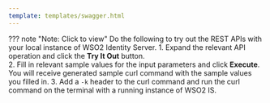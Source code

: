 ```yaml
---
template: templates/swagger.html
---
```

??? note "Note: Click to view"
    Do the following to try out the REST APIs with your local instance of WSO2 Identity Server. 
      1.  Expand the relevant API operation and click the **Try It Out** button.  
      2.  Fill in relevant sample values for the input parameters and click **Execute**. 
      You will receive generated sample curl command with the sample values you filled in. 
      3.  Add a `-k` header to the curl command and run the curl command on the terminal with a running instance of WSO2 IS. 

<div id="swagger-ui"></div>
<script src="../../assets/lib/swagger/swagger-ui-bundle.js"> </script>
<script src="../../assets/lib/swagger/swagger-ui-standalone-preset.js"> </script>
<script>
window.onload = function() {
  // Begin Swagger UI call region
  const ui = SwaggerUIBundle({
    url: "../../references/restapis/approvals.yaml",
    dom_id: '#swagger-ui',
    deepLinking: true,
    presets: [
      SwaggerUIBundle.presets.apis,
      SwaggerUIStandalonePreset
    ],
    plugins: [
      SwaggerUIBundle.plugins.DownloadUrl
    ],
    layout: "StandaloneLayout"
  })
  // End Swagger UI call region

  window.ui = ui
}
</script>
